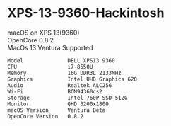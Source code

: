 # XPS-13-9360-Hackintosh
macOS on XPS 13(9360) <br>
OpenCore 0.8.2 <br>
MacOs 13 Ventura Supported <br>

```
Model              DELL XPS13 9360
CPU                i7-8550U
Memory             16G DDR3L 2133MHz
Graphics           Intel UHD Graphics 620
Audio              Realtek ALC256
Wi-Fi              BCM94360cs2
Storage            Intel 760P SSD 512G
Monitor            QHD 3200x1800
macOS Version      Ventura Beta
OpenCore Version   0.8.2
```
